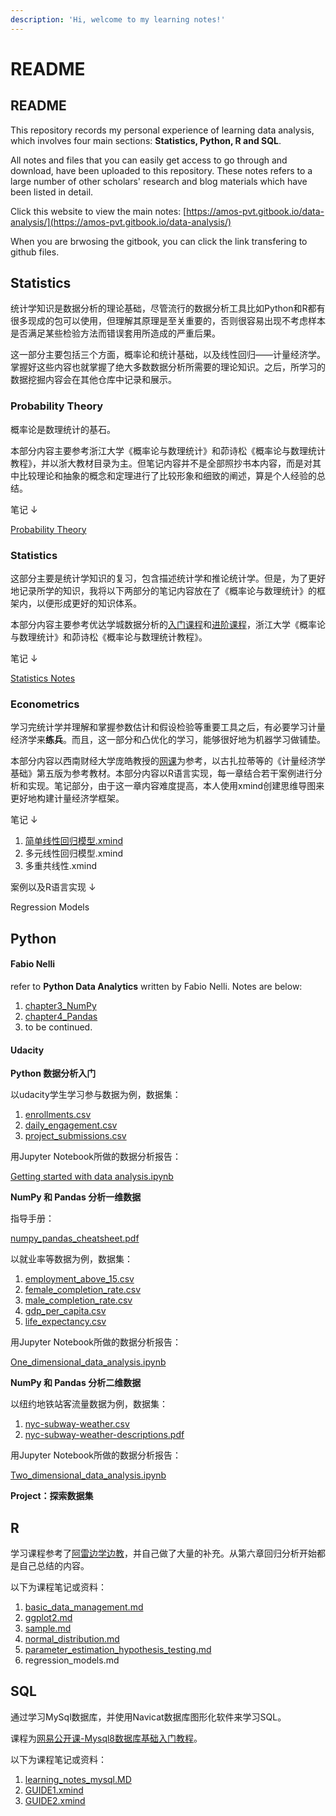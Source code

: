 ```yaml
---
description: 'Hi, welcome to my learning notes!'
---
```


# README

## README

This repository records my personal experience of learning data analysis, which involves four main sections: **Statistics, Python, R and SQL**.

All notes and files that you can easily get access to go through and download, have been uploaded to this repository. These notes refers to a large number of other scholars' research and blog materials which have been listed in detail.

Click this website to view the main notes: [https://amos-pvt.gitbook.io/data-analysis/](https://amos-pvt.gitbook.io/data-analysis/)

When you are brwosing the gitbook, you can click the link transfering to github files.

## Statistics

统计学知识是数据分析的理论基础，尽管流行的数据分析工具比如Python和R都有很多现成的包可以使用，但理解其原理是至关重要的，否则很容易出现不考虑样本是否满足某些检验方法而错误套用所造成的严重后果。

这一部分主要包括三个方面，概率论和统计基础，以及线性回归——计量经济学。掌握好这些内容也就掌握了绝大多数数据分析所需要的理论知识。之后，所学习的数据挖掘内容会在其他仓库中记录和展示。

### Probability Theory

概率论是数理统计的基石。

本部分内容主要参考浙江大学《概率论与数理统计》和茆诗松《概率论与数理统计教程》，并以浙大教材目录为主。但笔记内容并不是全部照抄书本内容，而是对其中比较理论和抽象的概念和定理进行了比较形象和细致的阐述，算是个人经验的总结。

笔记 ↓

[Probability Theory](https://github.com/agoclover/data-analysis/blob/master/statistics/Probability_Theory.md)

### Statistics

这部分主要是统计学知识的复习，包含描述统计学和推论统计学。但是，为了更好地记录所学的知识，我将以下两部分的笔记内容放在了《概率论与数理统计》的框架内，以便形成更好的知识体系。

本部分内容主要参考优达学城数据分析的[入门课程](https://mubu.com/doc/2nOkGMljsl)和[进阶课程](https://mubu.com/doc/3rir3GN6Ll)，浙江大学《概率论与数理统计》和茆诗松《概率论与数理统计教程》。

笔记 ↓

[Statistics Notes](https://github.com/agoclover/data-analysis/blob/master/statistics/Statistics_Notes.md)

### Econometrics

学习完统计学并理解和掌握参数估计和假设检验等重要工具之后，有必要学习计量经济学来**练兵**。而且，这一部分和凸优化的学习，能够很好地为机器学习做铺垫。

本部分内容以西南财经大学庞皓教授的[网课](https://www.bilibili.com/video/av16155564)为参考，以古扎拉蒂等的《计量经济学基础》第五版为参考教材。本部分内容以R语言实现，每一章结合若干案例进行分析和实现。笔记部分，由于这一章内容难度提高，本人使用xmind创建思维导图来更好地构建计量经济学框架。

笔记 ↓

1. [简单线性回归模型.xmind](https://github.com/agoclover/data-analysis/blob/master/statistics/2%E7%AE%80%E5%8D%95%E7%BA%BF%E6%80%A7%E5%9B%9E%E5%BD%92%E6%A8%A1%E5%9E%8B.xmind)
2. 多元线性回归模型.xmind
3. 多重共线性.xmind

案例以及R语言实现 ↓

Regression Models

## Python

#### Fabio Nelli

refer to **Python Data Analytics** written by Fabio Nelli. Notes are below:

1. [chapter3\_NumPy](https://github.com/agoclover/data-analysis/blob/master/python/notes_chapter3_numpy.md)
2. [chapter4\_Pandas](https://github.com/agoclover/data-analysis/blob/master/python/notes_chapter4_pandas.md)
3. to be continued.

#### Udacity

**Python 数据分析入门**

以udacity学生学习参与数据为例，数据集：

1. [enrollments.csv](https://github.com/agoclover/data-analysis/blob/master/python/enrollments.csv)
2. [daily\_engagement.csv](https://github.com/agoclover/data-analysis/blob/master/python/daily_engagement.csv)
3. [project\_submissions.csv](https://github.com/agoclover/data-analysis/blob/master/python/project_submissions.csv)

用Jupyter Notebook所做的数据分析报告：

[Getting started with data analysis.ipynb](https://github.com/agoclover/data-analysis/blob/master/python/Getting%20started%20with%20data%20analysis.ipynb)

**NumPy 和 Pandas 分析一维数据**

指导手册：

[numpy\_pandas\_cheatsheet.pdf](https://github.com/agoclover/data-analysis/blob/master/python/numpy_pandas_cheatsheet.pdf)

以就业率等数据为例，数据集：

1. [employment\_above\_15.csv](https://github.com/agoclover/data-analysis/blob/master/python/employment_above_15.csv)
2. [female\_completion\_rate.csv](https://github.com/agoclover/data-analysis/blob/master/python/female_completion_rate.csv)
3. [male\_completion\_rate.csv](https://github.com/agoclover/data-analysis/blob/master/python/male_completion_rate.csv)
4. [gdp\_per\_capita.csv](https://github.com/agoclover/data-analysis/blob/master/python/gdp_per_capita.csv)
5. [life\_expectancy.csv](https://github.com/agoclover/data-analysis/blob/master/python/life_expectancy.csv)

用Jupyter Notebook所做的数据分析报告：

[One\_dimensional\_data\_analysis.ipynb](https://github.com/agoclover/data-analysis/blob/master/python/One_dimensional_data_analysis.ipynb)

**NumPy 和 Pandas 分析二维数据**

以纽约地铁站客流量数据为例，数据集：

1. [nyc-subway-weather.csv](https://github.com/agoclover/data-analysis/blob/master/python/nyc-subway-weather.csv)
2. [nyc-subway-weather-descriptions.pdf](https://github.com/agoclover/data-analysis/blob/master/python/nyc-subway-weather-descriptions.pdf)

用Jupyter Notebook所做的数据分析报告：

[Two\_dimensional\_data\_analysis.ipynb](https://github.com/agoclover/data-analysis/blob/master/python/Two_dimensional_data_analysis.ipynb)

**Project：探索数据集**

## R

学习课程参考了[阿雷边学边教](https://www.bilibili.com/video/av6268508)，并自己做了大量的补充。从第六章回归分析开始都是自己总结的内容。

以下为课程笔记或资料：

1. [basic\_data\_management.md](https://github.com/agoclover/data-analysis/blob/master/R/notes_R_basic_data_management.md) 
2. [ggplot2.md](https://github.com/agoclover/data-analysis/blob/master/R/notes_R_ggplot2.md) 
3. [sample.md](https://github.com/agoclover/data-analysis/blob/master/R/notes_R_sample.md) 
4. [normal\_distribution.md](https://github.com/agoclover/data-analysis/blob/master/R/notes_R_4_normal_distribution.md) 
5. [parameter\_estimation\_hypothesis\_testing.md](https://github.com/agoclover/data-analysis/blob/master/R/notes_R_5_parameter_estimation_hypothesis%20_testing.md)
6. regression\_models.md

## SQL

通过学习MySql数据库，并使用Navicat数据库图形化软件来学习SQL。

课程为[网易公开课-Mysql8数据库基础入门教程](https://study.163.com/course/courseMain.htm?courseId=1005932016)。

以下为课程笔记或资料：

1. [learning\_notes\_mysql.MD](https://github.com/agoclover/data-analysis/blob/master/sql/learning_notes_mysql.MD)
2. [GUIDE1.xmind](https://github.com/agoclover/data-analysis/blob/master/sql/GUIDE1.xmind)
3. [GUIDE2.xmind](https://github.com/agoclover/data-analysis/blob/master/sql/GUIDE2.xmind)

